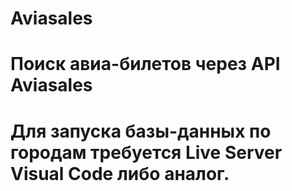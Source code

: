 # Aviasales

# Поиск авиа-билетов через API Aviasales
# Для запуска базы-данных по городам требуется Live Server Visual Code либо аналог.
